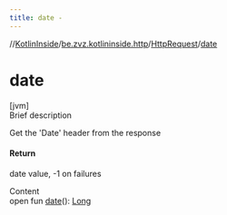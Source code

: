 ```yaml
---
title: date -
---
```

//[KotlinInside](../../index.md)/[be.zvz.kotlininside.http](../index.md)/[HttpRequest](index.md)/[date](date.md)



# date  
[jvm]  
Brief description  


Get the 'Date' header from the response



#### Return  


date value, -1 on failures

  
Content  
open fun [date](date.md)(): [Long](https://kotlinlang.org/api/latest/jvm/stdlib/kotlin/-long/index.html)  



